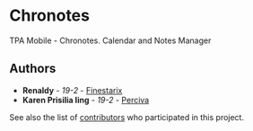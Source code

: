 # Chronotes

TPA Mobile - Chronotes. 
Calendar and Notes Manager

## Authors

* **Renaldy** - *19-2* - [Finestarix](https://github.com/Finestarix)
* **Karen Prisilia Iing** - *19-2* - [Perciva](https://github.com/Perciva)

See also the list of [contributors](https://github.com/Finestarix/Android_Chronotes/contributors) who participated in this project.
